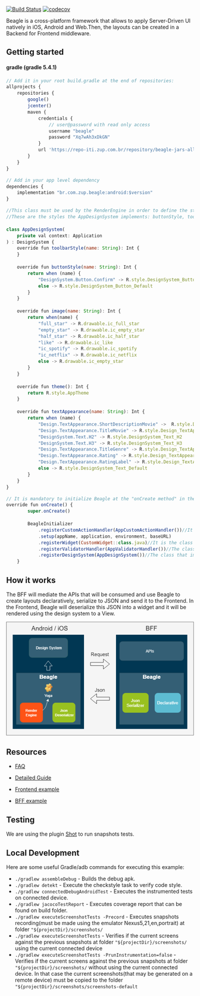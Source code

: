 [![Build Status](https://app.bitrise.io/app/ba33132ae93f50c8/status.svg?token=ET78G0IwTjRaVguEnzRPhw&branch=master)](https://app.bitrise.io/app/ba33132ae93f50c8)
[![codecov](https://codecov.io/gh/ZupIT/darwin-beagle-android/branch/master/graph/badge.svg?token=hKpCrqZHxt)](https://codecov.io/gh/ZupIT/darwin-beagle-android)


Beagle is a cross-platform framework that allows to apply Server-Driven UI natively in iOS, Android and Web.Then, the layouts can be created in a Backend for Frontend middleware.

## Getting started
#### gradle (gradle 5.4.1)
```javascript
// Add it in your root build.gradle at the end of repositories:
allprojects {
    repositories {
        google()
        jcenter()
        maven {
            credentials {
                // user@password with read only access
                username "beagle"
                password "Xq7wAh3xDkGN"
            }
            url 'https://repo-iti.zup.com.br/repository/beagle-jars-all/'
        }
    }
}
```
```javascript
// Add in your app level dependency
dependencies {
    implementation "br.com.zup.beagle:android:$version"
}
```

```javascript
//This class must be used by the RenderEngine in order to define the styles configured at the application. It must extend DesignSystems.
//These are the styles the AppDesignSystem implements: buttonStyle, toolbarStyle, textAppearance, theme and image

class AppDesignSystem(
    private val context: Application
) : DesignSystem {
    override fun toolbarStyle(name: String): Int {
    }

    override fun buttonStyle(name: String): Int {
        return when (name) {
            "DesignSystem.Button.Confirm" -> R.style.DesignSystem_Button_Confirm
            else -> R.style.DesignSystem_Button_Default
        }
    }

    override fun image(name: String): Int {
        return when(name) {
            "full_star" -> R.drawable.ic_full_star
            "empty_star" -> R.drawable.ic_empty_star
            "half_star" -> R.drawable.ic_half_star
            "like" -> R.drawable.ic_like
            "ic_spotify" -> R.drawable.ic_spotify
            "ic_netflix" -> R.drawable.ic_netflix
            else -> R.drawable.ic_empty_star
        }
    }

    override fun theme(): Int {
        return R.style.AppTheme
    }

    override fun textAppearance(name: String): Int {
        return when (name) {
            "Design.TextAppearance.ShortDescriptionMovie" ->  R.style.Design_TextAppearance_ShortDescriptionMovie
            "Design.TextAppearance.TitleMovie" -> R.style.Design_TextAppearance_TitleMovie
            "DesignSystem.Text.H2" -> R.style.DesignSystem_Text_H2
            "DesignSystem.Text.H3" -> R.style.DesignSystem_Text_H3
            "Design.TextAppearance.TitleGenre" -> R.style.Design_TextAppearance_TitleGenre
            "Design.TextAppearance.Rating" -> R.style.Design_TextAppearance_Rating
            "Design.TextAppearance.RatingLabel" -> R.style.Design_TextAppearance_RatingLabel
            else -> R.style.DesignSystem_Text_Default
        }
    }
}
```

```javascript
// It is mandatory to initialize Beagle at the "onCreate method" in the class that extends the application class
override fun onCreate() {
        super.onCreate()

        BeagleInitializer
            .registerCustomActionHandler(AppCustomActionHandler())//It is the class that handles the custom actions
            .setup(appName, application, environment, baseURL)
            .registerWidget(CustomWidget::class.java)//It is the class that implements the customized widgets. Each custom widget must have a registerWidget
            .registerValidatorHandler(AppValidatorHandler())//The class that handles the validator class 
            .registerDesignSystem(AppDesignSystem())//The class that implements the DesignSystems
    } 

```

## How it works
The BFF will mediate the APIs that will be consumed and use Beagle to create layouts declaratively, serialize to JSON and send it to the Frontend.
In the Frontend, Beagle will deserialize this JSON into a widget and it will be rendered using the design system to a View.

<img src="./assets/BFF.png"/>

## Resources

* [FAQ](https://docs.google.com/spreadsheets/d/1S3Xnwsnc9GnN6R6wSpSfPsFeoaovrRQ9hbl6CZ6ONZE/edit#gid=0)

* [Detailed Guide](https://zup-products.gitbook.io/beagle/)

* [Frontend example](https://github.com/ZupIT/beagle-tmdb)

* [BFF example](https://github.com/ZupIT/beagle-tmdb-backend)

## Testing
We are using the plugin [Shot](https://github.com/Karumi/Shot/) to run snapshots tests.

## Local Development
Here are some useful Gradle/adb commands for executing this example:

 * `./gradlew assembleDebug` - Builds the debug apk.
 * `./gradlew detekt` - Execute the checkstyle task to verify code style.
 * `./gradlew connectedDebugAndroidTest` - Executes the instrumented tests on connected device.
 * `./gradlew jacocoTestReport` - Executes coverage report that can be found on build folder.
 * `./gradlew executeScreenshotTests -Precord` - Executes snapshots recording(must be made using the emulator Nexus5,21,en,portrait) at folder  `"${projectDir}/screenshots/`
 * `./gradlew executeScreenshotTests` - Verifies if the current screens against the previous snapshots at folder  `"${projectDir}/screenshots/` using the current connected device
 * `./gradlew executeScreenshotTests -PrunInstrumentation=false` - Verifies if the current screens against the previous snapshots at folder  `"${projectDir}/screenshots/` without using the current connected device.
 In that case the current screenshots(that may be generated on a remote device) must be copied to the folder `"${projectDir}/screenshots/screenshots-default`
